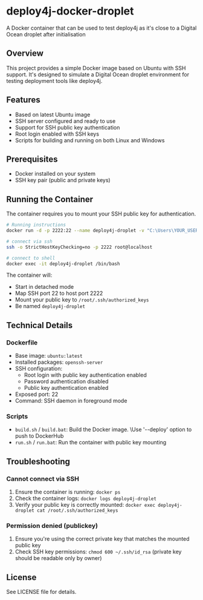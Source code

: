 # deploy4j-docker-droplet
A Docker container that can be used to test deploy4j as it's close to a Digital Ocean droplet after initialisation

## Overview

This project provides a simple Docker image based on Ubuntu with SSH support. It's designed to simulate a Digital Ocean droplet environment for testing deployment tools like deploy4j.

## Features

- Based on latest Ubuntu image
- SSH server configured and ready to use
- Support for SSH public key authentication
- Root login enabled with SSH keys
- Scripts for building and running on both Linux and Windows

## Prerequisites

- Docker installed on your system
- SSH key pair (public and private keys)

## Running the Container

The container requires you to mount your SSH public key for authentication.

```bash
# Running instructions
docker run -d -p 2222:22 --name deploy4j-droplet -v "C:\Users\YOUR_USER\.ssh\id_rsa.pub":/root/.ssh/authorized_keys teggr/deploy4j-docker-droplet:latest

# connect via ssh
ssh -o StrictHostKeyChecking=no -p 2222 root@localhost 

# connect to shell
docker exec -it deploy4j-droplet /bin/bash
```

The container will:
- Start in detached mode
- Map SSH port 22 to host port 2222
- Mount your public key to `/root/.ssh/authorized_keys`
- Be named `deploy4j-droplet`

## Technical Details

### Dockerfile

- Base image: `ubuntu:latest`
- Installed packages: `openssh-server`
- SSH configuration:
  - Root login with public key authentication enabled
  - Password authentication disabled
  - Public key authentication enabled
- Exposed port: 22
- Command: SSH daemon in foreground mode

### Scripts

- `build.sh` / `build.bat`: Build the Docker image. \Use '--deploy' option to push to DockerHub
- `run.sh` / `run.bat`: Run the container with public key mounting

## Troubleshooting

### Cannot connect via SSH

1. Ensure the container is running: `docker ps`
2. Check the container logs: `docker logs deploy4j-droplet`
3. Verify your public key is correctly mounted: `docker exec deploy4j-droplet cat /root/.ssh/authorized_keys`

### Permission denied (publickey)

1. Ensure you're using the correct private key that matches the mounted public key
2. Check SSH key permissions: `chmod 600 ~/.ssh/id_rsa` (private key should be readable only by owner)

## License

See LICENSE file for details.

